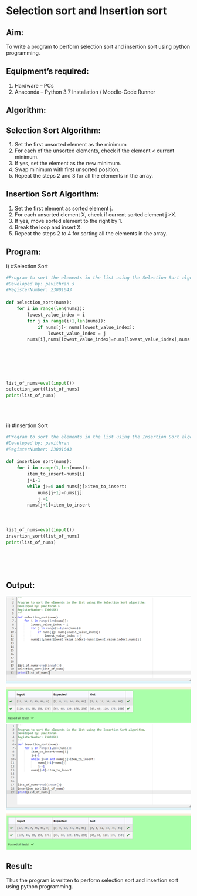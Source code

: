 # Selection sort and Insertion sort
## Aim:
To write a program to perform selection sort and insertion sort using python programming.
## Equipment’s required:
1.	Hardware – PCs
2.	Anaconda – Python 3.7 Installation / Moodle-Code Runner
## Algorithm:
## Selection Sort Algorithm:
1.	Set the first unsorted element as the minimum
2.	For each of the unsorted elements, check if the element < current minimum.
3.	If yes, set the element as the new minimum.
4.	Swap minimum with first unsorted position.
5.	Repeat the steps 2 and 3 for all the elements in the array.
## Insertion Sort Algorithm:
1.	Set the first element as sorted element j.
2.	For each unsorted element X, check if current sorted element j >X.
3.	If yes, move sorted element to the right by 1.
4.	Break the loop and insert X.
5.	Repeat the steps 2 to 4 for sorting all the elements in the array.
## Program:
i)	#Selection Sort
```python
#Program to sort the elements in the list using the Selection Sort algorithm.
#Developed by: pavithran s
#RegisterNumber: 23001643

def selection_sort(nums):
    for i in range(len(nums)):
        lowest_value_index = i
        for j in range(i+1,len(nums)):
            if nums[j]< nums[lowest_value_index]:
                lowest_value_index = j
        nums[i],nums[lowest_value_index]=nums[lowest_value_index],nums[i]






list_of_nums=eval(input())
selection_sort(list_of_nums)
print(list_of_nums)





```
ii)	#Insertion Sort
```python
#Program to sort the elements in the list using the Insertion Sort algorithm.
#Developed by: pavithran
#RegisterNumber: 23001643

def insertion_sort(nums):
    for i in range(1,len(nums)):
        item_to_insert=nums[i]
        j=i-1
        while j>=0 and nums[j]>item_to_insert:
            nums[j+1]=nums[j]
            j-=1
        nums[j+1]=item_to_insert



list_of_nums=eval(input())
insertion_sort(list_of_nums)
print(list_of_nums)






```

## Output:
![output](/Screenshot%202023-07-26%20142056(1).png)
![output](/Screenshot%202023-07-26%20142154(2).png)


## Result:
Thus the program is written to perform selection sort and insertion sort using python programming.
